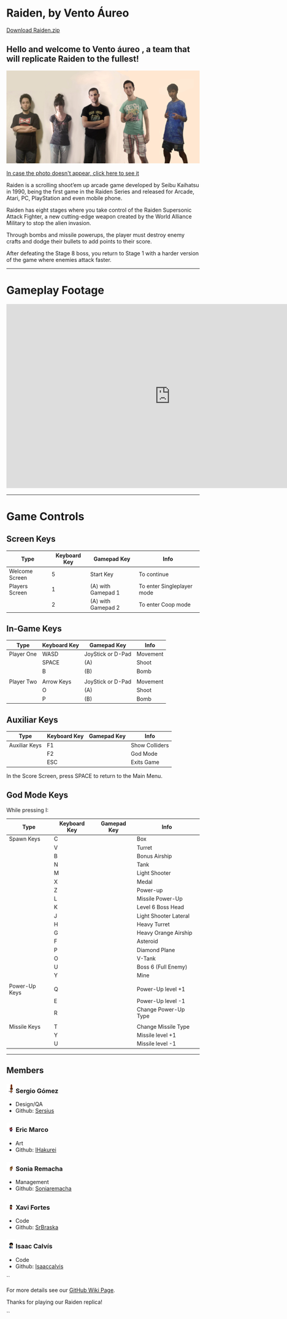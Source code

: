 # Raiden, by Vento Áureo

<a href="https://github.com/Soniaremacha/VentoAureo/releases/download/Raiden1.0/Raiden1.0_VentoAureo.zip">Download Raiden.zip</a>



## Hello and welcome to Vento áureo , a team that will replicate Raiden to the fullest!

![](https://github.com/Soniaremacha/VentoAureo/blob/master/Foto%20Grupo.jpg)

<a href="https://github.com/Soniaremacha/VentoAureo/blob/master/Foto%20Grupo.jpg">In case the photo doesn't appear, click here to see it</a>


Raiden is a scrolling shoot’em up arcade game developed by Seibu Kaihatsu in 1990, being the first game in the Raiden Series and released for Arcade, Atari, PC, PlayStation and even mobile phone.

Raiden has eight stages where you take control of the Raiden Supersonic Attack Fighter, a new cutting-edge weapon created by the World Alliance Military to stop the alien invasion.

Through bombs and missile powerups, the player must destroy enemy crafts and dodge their bullets to add points to their score.

After defeating the Stage 8 boss, you return to Stage 1 with a harder version of the game where enemies attack faster.

---


# Gameplay Footage

<iframe width="854" height="480" src="https://www.youtube.com/embed/7QY-pVGliTE" frameborder="0" allowfullscreen></iframe>

---

# Game Controls

## Screen Keys

|Type|Keyboard Key|Gamepad Key|Info|
|----|------------|-----------|----|
| Welcome Screen   | 5 | Start Key  | To continue |
| Players Screen   | 1 | (A) with Gamepad 1   | To enter Singleplayer mode |
|                  | 2 | (A) with Gamepad 2   | To enter Coop mode |


## In-Game Keys

|Type|Keyboard Key|Gamepad Key|Info|
|----|------------|-----------|----|
| Player One    | WASD | JoyStick or D-Pad | Movement |
|               | SPACE | (A) | Shoot |
|               | B | (B) | Bomb |
|               |  |  |  |
| Player Two    | Arrow Keys | JoyStick or D-Pad | Movement |
|               | O | (A) | Shoot |
|               | P | (B) | Bomb |


## Auxiliar Keys

|Type|Keyboard Key|Gamepad Key|Info|
|----|------------|-----------|----|
| Auxiliar Keys | F1 |  | Show Colliders |
|               | F2 |  | God Mode |
|               | ESC |  | Exits Game |

In the Score Screen, press SPACE to return to the Main Menu.


## God Mode Keys

While pressing I:

|Type|Keyboard Key|Gamepad Key|Info|
|----|------------|-----------|----|
| Spawn Keys    | C |  | Box |
|               | V |  | Turret |
|               | B |  | Bonus Airship |
|               | N |  | Tank |
|               | M |  | Light Shooter |
|               | X |  | Medal |
|               | Z |  | Power-up |
|               | L |  | Missile Power-Up |
|               | K |  | Level 6 Boss Head |
|               | J |  | Light Shooter Lateral |
|               | H |  | Heavy Turret |
|               | G |  | Heavy Orange Airship |
|               | F |  | Asteroid |
|               | P |  | Diamond Plane |
|               | O |  | V-Tank |
|               | U |  | Boss 6 (Full Enemy) |
|               | Y |  | Mine |
|               |   |  |  |
| Power-Up Keys | Q |  | Power-Up level +1 |
|               | E |  | Power-Up level -1 |
|               | R |  | Change Power-Up Type |
|               |   |  |  |
| Missile Keys  | T |  | Change Missile Type |
|               | Y |  | Missile level +1 |
|               | U |  | Missile level -1 |

---

## Members

### ![](https://github.com/Soniaremacha/VentoAureo/blob/Raiden/Design/Team/Sergio.png)Sergio Gómez

 - Design/QA
 - Github: [Sersius](https://github.com/Sersius)


### ![](https://github.com/Soniaremacha/VentoAureo/blob/Raiden/Design/Team/Eric.png)Eric Marco

 - Art
 - Github: [IHakurei](https://github.com/IHakurei)


### ![](https://github.com/Soniaremacha/VentoAureo/blob/Raiden/Design/Team/Sonia.png)Sonia Remacha

 - Management
 - Github: [Soniaremacha](https://github.com/Soniaremacha)


### ![](https://github.com/Soniaremacha/VentoAureo/blob/Raiden/Design/Team/Xavi.png)Xavi Fortes

 - Code
 - Github: [SrBraska](https://github.com/SrBraska)


### ![](https://github.com/Soniaremacha/VentoAureo/blob/Raiden/Design/Team/Isaac.png)Isaac Calvís

 - Code
 - Github: [Isaaccalvis](https://github.com/isaaccalvis)
 
``

For more details see our [GitHub Wiki Page](https://github.com/Soniaremacha/VentoAureo/wiki).

Thanks for playing our Raiden replica!

``
